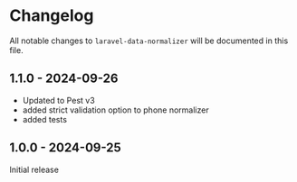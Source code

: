 # Changelog

All notable changes to `laravel-data-normalizer` will be documented in this file.

## 1.1.0 - 2024-09-26

- Updated to Pest v3
- added strict validation option to phone normalizer
- added tests

## 1.0.0 - 2024-09-25

Initial release

